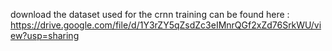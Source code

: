 download the dataset used for the crnn training can be found here : https://drive.google.com/file/d/1Y3rZY5qZsdZc3eIMnrQGf2xZd76SrkWU/view?usp=sharing
